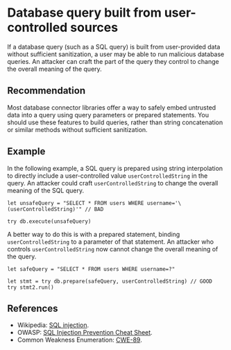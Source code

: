 # Database query built from user-controlled sources
If a database query (such as a SQL query) is built from user-provided data without sufficient sanitization, a user may be able to run malicious database queries. An attacker can craft the part of the query they control to change the overall meaning of the query.


## Recommendation
Most database connector libraries offer a way to safely embed untrusted data into a query using query parameters or prepared statements. You should use these features to build queries, rather than string concatenation or similar methods without sufficient sanitization.


## Example
In the following example, a SQL query is prepared using string interpolation to directly include a user-controlled value `userControlledString` in the query. An attacker could craft `userControlledString` to change the overall meaning of the SQL query.


```none
let unsafeQuery = "SELECT * FROM users WHERE username='\(userControlledString)'" // BAD

try db.execute(unsafeQuery)
```
A better way to do this is with a prepared statement, binding `userControlledString` to a parameter of that statement. An attacker who controls `userControlledString` now cannot change the overall meaning of the query.


```none
let safeQuery = "SELECT * FROM users WHERE username=?"

let stmt = try db.prepare(safeQuery, userControlledString) // GOOD
try stmt2.run()
```

## References
* Wikipedia: [SQL injection](https://en.wikipedia.org/wiki/SQL_injection).
* OWASP: [SQL Injection Prevention Cheat Sheet](https://cheatsheetseries.owasp.org/cheatsheets/SQL_Injection_Prevention_Cheat_Sheet.html).
* Common Weakness Enumeration: [CWE-89](https://cwe.mitre.org/data/definitions/89.html).
